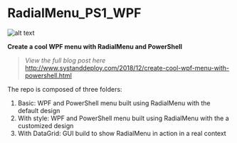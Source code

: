 # RadialMenu_PS1_WPF
![alt text](https://github.com/damienvanrobaeys/RadialMenu_PS1_WPF/blob/master/gif/radialmenu1gif.gif)

**Create a cool WPF menu with RadialMenu and PowerShell**

> *View the full blog post here*
http://www.systanddeploy.com/2018/12/create-cool-wpf-menu-with-powershell.html


The repo is composed of three folders:
1. Basic: WPF and PowerShell menu built using RadialMenu with the default design
2. With style: WPF and PowerShell menu built using RadialMenu with the a customized design
3. With DataGrid: GUI build to show RadialMenu in action in a real context

